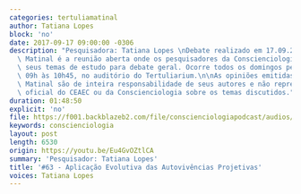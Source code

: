 ```yaml
---
categories: tertuliamatinal
author: Tatiana Lopes
block: 'no'
date: 2017-09-17 09:00:00 -0306
description: "Pesquisadora: Tatiana Lopes \nDebate realizado em 17.09.2017\n\nTertúlia\
  \ Matinal é a reunião aberta onde os pesquisadores da Conscienciologia apresentam\
  \ seus temas de estudo para debate geral. Ocorre todos os domingos pela manhã, das\
  \ 09h às 10h45, no auditório do Tertuliarium.\n\nAs opiniões emitidas na Tertúlia\
  \ Matinal são de inteira responsabilidade de seus autores e não representam a posição\
  \ oficial do CEAEC ou da Conscienciologia sobre os temas discutidos."
duration: 01:48:50
explicit: 'no'
file: https://f001.backblazeb2.com/file/conscienciologiapodcast/audios/Eu4GvOZtlCA.m4a
keywords: conscienciologia
layout: post
length: 6530
origin: https://youtu.be/Eu4GvOZtlCA
summary: 'Pesquisador: Tatiana Lopes'
title: '#63 - Aplicação Evolutiva das Autovivências Projetivas'
voices: Tatiana Lopes
---
```

